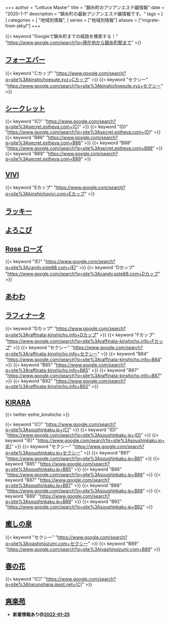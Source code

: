 +++
author = "Lettuce Master"
title = "錦糸町のアジアンエステ嬢情報"
date = "2020-1-1"
description = "錦糸町の最新アジアンエステ嬢情報です。"
tags = [
]
categories = [
    "地域別情報",
]
series = ["地域別情報"]
aliases = ["migrate-from-jekyl"]
+++

{{< keyword "Googleで錦糸町までの経路を検索する！" "https://www.google.com/search?q=現在地から錦糸町駅まで" >}}

## [フォーエバー](http://kinshichoesute.xyz/)
{{< keyword "Cカップ" "https://www.google.com/search?q=site%3Akinshichoesute.xyz+Cカップ" >}} {{< keyword "セクシー" "https://www.google.com/search?q=site%3Akinshichoesute.xyz+セクシー" >}} 

## [シークレット](http://secret.estheya.com/)
{{< keyword "(C)" "https://www.google.com/search?q=site%3Asecret.estheya.com+(C)" >}} {{< keyword "(D)" "https://www.google.com/search?q=site%3Asecret.estheya.com+(D)" >}} {{< keyword "B86" "https://www.google.com/search?q=site%3Asecret.estheya.com+B86" >}} {{< keyword "B88" "https://www.google.com/search?q=site%3Asecret.estheya.com+B88" >}} {{< keyword "B89" "https://www.google.com/search?q=site%3Asecret.estheya.com+B89" >}} 

## [VIVI](http://kinshichovivi.com/)
{{< keyword "Eカップ" "https://www.google.com/search?q=site%3Akinshichovivi.com+Eカップ" >}} 

## [ラッキー](http://www.es-raku.link/)


## [よろこび](http://k-yorocobi.com/)


## [Rose ローズ](http://candy.este88.com/)
{{< keyword "(E)" "https://www.google.com/search?q=site%3Acandy.este88.com+(E)" >}} {{< keyword "Dカップ" "https://www.google.com/search?q=site%3Acandy.este88.com+Dカップ" >}} 

## [あわわ](https://www.awawa-es.info/)


## [ラフィナータ](http://raffinata-kinshicho.info/)
{{< keyword "Dカップ" "https://www.google.com/search?q=site%3Araffinata-kinshicho.info+Dカップ" >}} {{< keyword "Fカップ" "https://www.google.com/search?q=site%3Araffinata-kinshicho.info+Fカップ" >}} {{< keyword "セクシー" "https://www.google.com/search?q=site%3Araffinata-kinshicho.info+セクシー" >}} {{< keyword "B84" "https://www.google.com/search?q=site%3Araffinata-kinshicho.info+B84" >}} {{< keyword "B85" "https://www.google.com/search?q=site%3Araffinata-kinshicho.info+B85" >}} {{< keyword "B87" "https://www.google.com/search?q=site%3Araffinata-kinshicho.info+B87" >}} {{< keyword "B92" "https://www.google.com/search?q=site%3Araffinata-kinshicho.info+B92" >}} 

## [KIRARA](https://soushinkaku.jp/)


{{< twitter esthe_kinshicho >}}

{{< keyword "(C)" "https://www.google.com/search?q=site%3Asoushinkaku.jp+(C)" >}} {{< keyword "(D)" "https://www.google.com/search?q=site%3Asoushinkaku.jp+(D)" >}} {{< keyword "(E)" "https://www.google.com/search?q=site%3Asoushinkaku.jp+(E)" >}} {{< keyword "セクシー" "https://www.google.com/search?q=site%3Asoushinkaku.jp+セクシー" >}} {{< keyword "B81" "https://www.google.com/search?q=site%3Asoushinkaku.jp+B81" >}} {{< keyword "B85" "https://www.google.com/search?q=site%3Asoushinkaku.jp+B85" >}} {{< keyword "B86" "https://www.google.com/search?q=site%3Asoushinkaku.jp+B86" >}} {{< keyword "B87" "https://www.google.com/search?q=site%3Asoushinkaku.jp+B87" >}} {{< keyword "B88" "https://www.google.com/search?q=site%3Asoushinkaku.jp+B88" >}} {{< keyword "B89" "https://www.google.com/search?q=site%3Asoushinkaku.jp+B89" >}} {{< keyword "B92" "https://www.google.com/search?q=site%3Asoushinkaku.jp+B92" >}} 

## [癒しの泉](https://iyashinoizumi.com/)
{{< keyword "セクシー" "https://www.google.com/search?q=site%3Aiyashinoizumi.com+セクシー" >}} {{< keyword "B89" "https://www.google.com/search?q=site%3Aiyashinoizumi.com+B89" >}} 

## [春の花](http://harunohana.jpest.net/)
{{< keyword "(C)" "https://www.google.com/search?q=site%3Aharunohana.jpest.net+(C)" >}} 

## [爽楽苑](http://akasuri.net/)


- **新着情報あり@[2022-01-25](/post/2022-01-25)**
